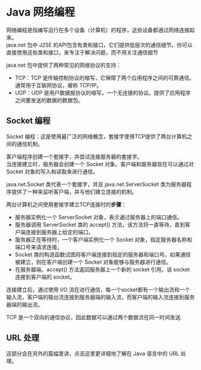 # Java 网络编程

网络编程是指编写运行在多个设备（计算机）的程序，这些设备都通过网络连接起来。  
java.net 包中 J2SE 的API包含有类和接口，它们提供低层次的通信细节。你可以直接使用这些类和接口，来专注于解决问题，而不用关注通信细节

java.net 包中提供了两种常见的网络协议的支持：

- TCP：TCP 是传输控制协议的缩写，它保障了两个应用程序之间的可靠通信。通常用于互联网协议，被称 TCP/IP。
- UDP：UDP 是用户数据报协议的缩写，一个无连接的协议。提供了应用程序之间要发送的数据的数据包。

## Socket 编程

Socket 编程：这是使用最广泛的网络概念，套接字使用TCP提供了两台计算机之间的通信机制。

客户端程序创建一个套接字，并尝试连接服务器的套接字。  
当连接建立时，服务器会创建一个 Socket 对象。客户端和服务器现在可以通过对 Socket 对象的写入和读取来进行通信。

java.net.Socket 类代表一个套接字，并且 java.net.ServerSocket 类为服务器程序提供了一种来监听客户端，并与他们建立连接的机制。

两台计算机之间使用套接字建立TCP连接时的**步骤**：

- 服务器实例化一个 ServerSocket 对象，表示通过服务器上的端口通信。
- 服务器调用 ServerSocket 类的 accept() 方法，该方法将一直等待，直到客户端连接到服务器上给定的端口。
- 服务器正在等待时，一个客户端实例化一个 Socket 对象，指定服务器名称和端口号来请求连接。
- Socket 类的构造函数试图将客户端连接到指定的服务器和端口号。如果通信被建立，则在客户端创建一个 Socket 对象能够与服务器进行通信。
- 在服务器端，accept() 方法返回服务器上一个新的 socket 引用，该 socket 连接到客户端的 socket。

连接建立后，通过使用 I/O 流在进行通信，每一个socket都有一个输出流和一个输入流，客户端的输出流连接到服务器端的输入流，而客户端的输入流连接到服务器端的输出流。

TCP 是一个双向的通信协议，因此数据可以通过两个数据流在同一时间发送.

## URL 处理

这部分会在另外的篇幅里讲，点击这里更详细地了解在 Java 语言中的 URL 处理。
